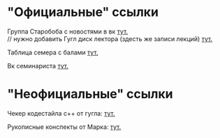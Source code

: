 # "Официальные" ссылки
Группа Старобоба с новостями в вк [тут.](https://vk.com/club170959292)  
// нужно добавить Гугл диск лектора (здесть же записи лекций) [тут.](?)  

Таблица семера с балами [тут.](https://docs.google.com/spreadsheets/d/1A8Qj4VJAHwqYyuuOg-4VDCM0hyitqkW9pUxq6WmrtPU/edit#gid=719464891)  

Вк семинариста [тут.](https://vk.com/id9617301)

# "Неофициальные" ссылки
Чекер кодестайла c++ от гугла: [тут.](http://cpplint.appspot.com)  

Рукописные конспекты от Марка: [тут.](https://bit.ly/calculusMIPT)

